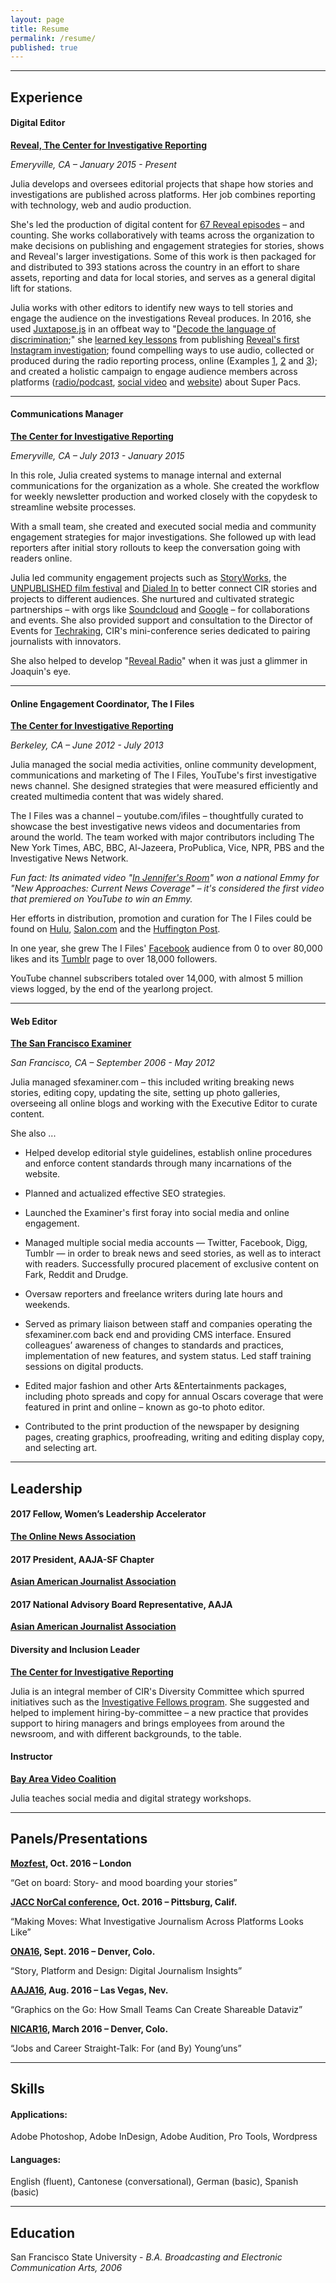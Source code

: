 ```yaml
---
layout: page
title: Resume
permalink: /resume/
published: true
---
```


---

## **Experience**

#### Digital Editor

**[Reveal, The Center for Investigative Reporting](http://revealnews.org)**

*Emeryville, CA – January 2015 - Present*

Julia develops and oversees editorial projects that shape how stories and investigations are published across platforms. Her job combines reporting with technology, web and audio production. 

She's led the production of digital content for [67 Reveal episodes](https://www.revealnews.org/episodes) – and counting. She works collaboratively with teams across the organization to make decisions on publishing and engagement strategies for stories, shows and Reveal's larger investigations. Some of this work is then packaged for and distributed to 393 stations across the country in an effort to share assets, reporting and data for local stories, and serves as a general digital lift for stations.

Julia works with other editors to identify new ways to tell stories and engage the audience on the investigations Reveal produces. In 2016, she used [Juxtapose.js](https://juxtapose.knightlab.com/) in an offbeat way to "[Decode the language of discrimination](https://www.revealnews.org/blog/decoding-the-language-of-discrimination/);" she [learned key lessons](http://www.poynter.org/2016/4-lessons-from-reveals-serialized-instagram-investigation/428047/) from publishing [Reveal's first Instagram investigation](https://www.revealnews.org/article/bad-deals-the-perils-of-bargaining-for-justice/); found compelling ways to use audio, collected or produced during the radio reporting process, online (Examples [1](https://www.revealnews.org/article/portraits-of-a-trump-supporter/), [2](https://twitter.com/juliachanb/status/761687005826732032) and [3](https://www.revealnews.org/article/caught-on-tape-the-presidential-edition/)); and created a holistic campaign to engage audience members across platforms ([radio/podcast](https://soundcloud.com/thisisreveal/unpacking-super-pacs#t=11:44), [social video](https://www.facebook.com/ThisIsReveal/videos/1031704153587169/?hc_ref=SEARCH) and [website](https://www.revealnews.org/article/pop-quiz-unpacking-super-pacs/)) about Super Pacs. 

___

#### Communications Manager

**[The Center for Investigative Reporting](https://www.revealnews.org/)** 

*Emeryville, CA – July 2013 - January 2015*

In this role, Julia created systems to manage internal and external communications for the organization as a whole. She created the workflow for weekly newsletter production and worked closely with the copydesk to streamline website processes. 

With a small team, she created and executed social media and community engagement strategies for major investigations. She followed up with lead reporters after initial story rollouts to keep the conversation going with readers online.

Julia led community engagement projects such as [StoryWorks](https://storyworks.revealnews.org/), the [UNPUBLISHED film festival](http://blog.sfgate.com/artsandnot/2014/06/20/investigation-on-screen/) and [Dialed In](http://cironline.org/dialedin) to better connect CIR stories and projects to different audiences. She nurtured and cultivated strategic partnerships – with orgs like [Soundcloud](http://cironline.org/blog/post/what-does-news-sound-techraking-four-looks-clouds-5396) and [Google](http://cironline.org/blog/post/join-our-live-coverage-cirs-techraking-conference-toronto-6193) – for collaborations and events. She also provided support and consultation to the Director of Events for [Techraking](https://www.revealnews.org/events-page/techraking/), CIR's mini-conference series dedicated to pairing journalists with innovators.

She also helped to develop "[Reveal Radio](http://revealradio.org/tag/09-28-2013/)" when it was just a glimmer in Joaquin's eye.

___

#### Online Engagement Coordinator, The I Files

**[The Center for Investigative Reporting](http://www.sfexaminer.com/)**

*Berkeley, CA – June 2012 - July 2013*

Julia managed the social media activities, online community development, communications and marketing of The I Files, YouTube's first investigative news channel. She designed strategies that were measured efficiently and created multimedia content that was widely shared. 

The I Files was a channel – youtube.com/ifiles – thoughtfully curated to showcase the best investigative news videos and documentaries from around the world. The team worked with major contributors including The New York Times, ABC, BBC, Al-Jazeera, ProPublica, Vice, NPR, PBS and the Investigative News Network.

_Fun fact: Its animated video "[In Jennifer's Room](https://www.youtube.com/watch?v=UCoE-DD42c8)" won a national Emmy for "New Approaches: Current News Coverage" – it's considered the first video that premiered on YouTube to win an Emmy._

Her efforts in distribution, promotion and curation for The I Files could be found on [Hulu](http://cironline.org/blog/post/i-files-hits-hulu-scene-4223), [Salon.com](http://www.salon.com/2013/06/16/top_5_investigative_videos_of_the_week_worlds_worst_charities_exposed_partner/) and the [Huffington Post](http://www.huffingtonpost.com/2013/08/10/hilarious-propaganda-videos_n_3727471.html?utm_hp_ref=world).

In one year, she grew The I Files' [Facebook](https://www.facebook.com/TheIFiles/) audience from 0 to over 80,000 likes and its [Tumblr](http://theifiles.tumblr.com/) page to over 18,000 followers. 

YouTube channel subscribers totaled over 14,000, with almost 5 million views logged, by the end of the yearlong project.

___

#### Web Editor

**[The San Francisco Examiner](http://www.sfexaminer.com/)**

*San Francisco, CA – September 2006 - May 2012*

Julia managed sfexaminer.com – this included writing breaking news stories, editing copy, updating the site, setting up photo galleries, overseeing all online blogs and working with the Executive Editor to curate content.

She also ...

- Helped develop editorial style guidelines, establish online procedures and enforce content standards through many incarnations of the website. 

- Planned and actualized effective SEO strategies.

- Launched the Examiner's first foray into social media and online engagement. 

-  Managed multiple social media accounts — Twitter, Facebook, Digg, Tumblr — in order to break news and seed stories, as well as to interact with readers. Successfully procured placement of exclusive content on Fark, Reddit and Drudge. 

- Oversaw reporters and freelance writers during late hours and weekends. 

- Served as primary liaison between staff and companies operating the sfexaminer.com back end and providing CMS interface. Ensured colleagues’ awareness of changes to standards and practices, implementation of new features, and system status. Led staff training sessions on digital products.

- Edited major fashion and other Arts &Entertainments packages, including photo spreads and copy for annual Oscars coverage that were featured in print and online – known as go-to photo editor.

- Contributed to the print production of the newspaper by designing pages, creating graphics, proofreading, writing and editing display copy, and selecting art.

___

## **Leadership**

#### 2017 Fellow, Women’s Leadership Accelerator 
**[The Online News Association](https://journalists.org/2016/12/20/ona-announces-class-for-2017-womens-leadership-accelerator/)**

#### 2017 President, AAJA-SF Chapter
**[Asian American Journalist Association](http://www.aaja.org/where-you-can-find-aaja/)**

#### 2017 National Advisory Board Representative, AAJA
**[Asian American Journalist Association](http://www.aaja.org/board-of-directors/)**

#### Diversity and Inclusion Leader
**[The Center for Investigative Reporting](https://www.revealnews.org/about-us/the-2016-17-reveal-investigative-fellows/)**

Julia is an integral member of CIR's Diversity Committee which spurred initiatives such as the [Investigative Fellows program](https://www.revealnews.org/about-us/the-2016-17-reveal-investigative-fellows/). She suggested and helped to implement hiring-by-committee – a new practice that provides support to hiring managers and brings employees from around the newsroom, and with different backgrounds, to the table. 

#### Instructor 
**[Bay Area Video Coalition](https://www.bavc.org/)**

Julia teaches social media and digital strategy workshops.

___

## **Panels/Presentations**

**[Mozfest](https://mozillafestival.org/), Oct. 2016 – London**

“Get on board: Story- and mood boarding your stories”

**[JACC NorCal conference](http://jacconline.org/norcal-2016/), Oct. 2016 – Pittsburg, Calif.**

“Making Moves: What Investigative Journalism Across Platforms Looks Like”

**[ONA16](http://ona16.journalists.org/), Sept. 2016 – Denver, Colo.**

“Story, Platform and Design: Digital Journalism Insights”

**[AAJA16](http://www.aaja.org/category/convention/las-vegas-2016/), Aug. 2016 – Las Vegas, Nev.**

“Graphics on the Go: How Small Teams Can Create Shareable Dataviz”

**[NICAR16](https://ire.org/conferences/nicar2016/), March 2016 – Denver, Colo.**

“Jobs and Career Straight-Talk: For (and By) Young’uns”

___


## **Skills**

#### Applications:
Adobe Photoshop, Adobe InDesign, Adobe Audition, Pro Tools, Wordpress


#### Languages:
English (fluent), Cantonese (conversational), German (basic), Spanish (basic)

___

## **Education**  

San Francisco State University - *B.A. Broadcasting and Electronic Communication Arts, 2006*
